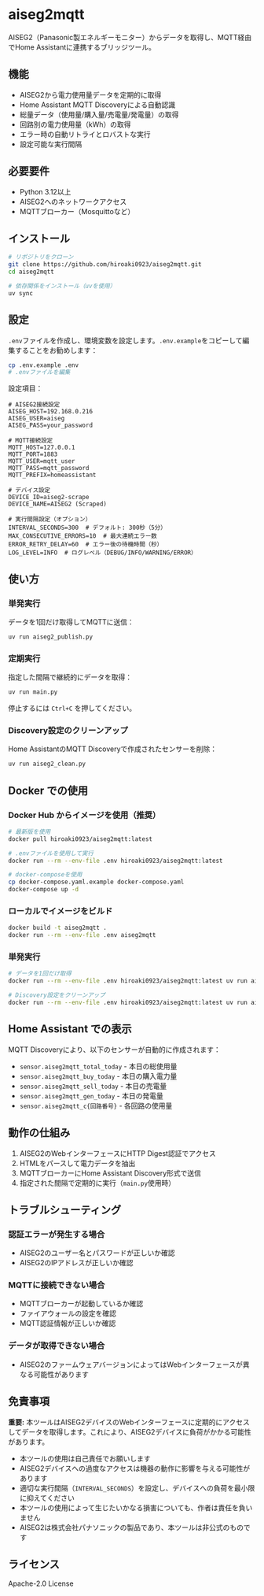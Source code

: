 # aiseg2mqtt

AISEG2（Panasonic製エネルギーモニター）からデータを取得し、MQTT経由でHome Assistantに連携するブリッジツール。

## 機能

- AISEG2から電力使用量データを定期的に取得
- Home Assistant MQTT Discoveryによる自動認識
- 総量データ（使用量/購入量/売電量/発電量）の取得
- 回路別の電力使用量（kWh）の取得
- エラー時の自動リトライとロバストな実行
- 設定可能な実行間隔

## 必要要件

- Python 3.12以上
- AISEG2へのネットワークアクセス
- MQTTブローカー（Mosquittoなど）

## インストール

```bash
# リポジトリをクローン
git clone https://github.com/hiroaki0923/aiseg2mqtt.git
cd aiseg2mqtt

# 依存関係をインストール（uvを使用）
uv sync
```

## 設定

`.env`ファイルを作成し、環境変数を設定します。`.env.example`をコピーして編集することをお勧めします：

```bash
cp .env.example .env
# .envファイルを編集
```

設定項目：

```env
# AISEG2接続設定
AISEG_HOST=192.168.0.216
AISEG_USER=aiseg
AISEG_PASS=your_password

# MQTT接続設定
MQTT_HOST=127.0.0.1
MQTT_PORT=1883
MQTT_USER=mqtt_user
MQTT_PASS=mqtt_password
MQTT_PREFIX=homeassistant

# デバイス設定
DEVICE_ID=aiseg2-scrape
DEVICE_NAME=AISEG2 (Scraped)

# 実行間隔設定（オプション）
INTERVAL_SECONDS=300  # デフォルト: 300秒（5分）
MAX_CONSECUTIVE_ERRORS=10  # 最大連続エラー数
ERROR_RETRY_DELAY=60  # エラー後の待機時間（秒）
LOG_LEVEL=INFO  # ログレベル（DEBUG/INFO/WARNING/ERROR）
```

## 使い方

### 単発実行

データを1回だけ取得してMQTTに送信：

```bash
uv run aiseg2_publish.py
```

### 定期実行

指定した間隔で継続的にデータを取得：

```bash
uv run main.py
```

停止するには `Ctrl+C` を押してください。

### Discovery設定のクリーンアップ

Home AssistantのMQTT Discoveryで作成されたセンサーを削除：

```bash
uv run aiseg2_clean.py
```

## Docker での使用

### Docker Hub からイメージを使用（推奨）

```bash
# 最新版を使用
docker pull hiroaki0923/aiseg2mqtt:latest

# .envファイルを使用して実行
docker run --rm --env-file .env hiroaki0923/aiseg2mqtt:latest

# docker-composeを使用
cp docker-compose.yaml.example docker-compose.yaml
docker-compose up -d
```

### ローカルでイメージをビルド

```bash
docker build -t aiseg2mqtt .
docker run --rm --env-file .env aiseg2mqtt
```

### 単発実行

```bash
# データを1回だけ取得
docker run --rm --env-file .env hiroaki0923/aiseg2mqtt:latest uv run aiseg2_publish.py

# Discovery設定をクリーンアップ
docker run --rm --env-file .env hiroaki0923/aiseg2mqtt:latest uv run aiseg2_clean.py
```

## Home Assistant での表示

MQTT Discoveryにより、以下のセンサーが自動的に作成されます：

- `sensor.aiseg2mqtt_total_today` - 本日の総使用量
- `sensor.aiseg2mqtt_buy_today` - 本日の購入電力量
- `sensor.aiseg2mqtt_sell_today` - 本日の売電量
- `sensor.aiseg2mqtt_gen_today` - 本日の発電量
- `sensor.aiseg2mqtt_c{回路番号}` - 各回路の使用量

## 動作の仕組み

1. AISEG2のWebインターフェースにHTTP Digest認証でアクセス
2. HTMLをパースして電力データを抽出
3. MQTTブローカーにHome Assistant Discovery形式で送信
4. 指定された間隔で定期的に実行（`main.py`使用時）

## トラブルシューティング

### 認証エラーが発生する場合

- AISEG2のユーザー名とパスワードが正しいか確認
- AISEG2のIPアドレスが正しいか確認

### MQTTに接続できない場合

- MQTTブローカーが起動しているか確認
- ファイアウォールの設定を確認
- MQTT認証情報が正しいか確認

### データが取得できない場合

- AISEG2のファームウェアバージョンによってはWebインターフェースが異なる可能性があります

## 免責事項

**重要:** 本ツールはAISEG2デバイスのWebインターフェースに定期的にアクセスしてデータを取得します。これにより、AISEG2デバイスに負荷がかかる可能性があります。

- 本ツールの使用は自己責任でお願いします
- AISEG2デバイスへの過度なアクセスは機器の動作に影響を与える可能性があります
- 適切な実行間隔（`INTERVAL_SECONDS`）を設定し、デバイスへの負荷を最小限に抑えてください
- 本ツールの使用によって生じたいかなる損害についても、作者は責任を負いません
- AISEG2は株式会社パナソニックの製品であり、本ツールは非公式のものです

## ライセンス

Apache-2.0 License